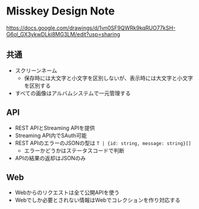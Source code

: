 # Misskey Design Note
https://docs.google.com/drawings/d/1vn0SF9QWRk9kqRUO77kSH-G6ol_GX3ykwDLki8MG3LM/edit?usp=sharing

## 共通
* スクリーンネーム
  * 保存時には大文字と小文字を区別しないが、表示時には大文字と小文字を区別する
* すべての画像はアルバムシステムで一元管理する

## API
* REST APIとStreaming APIを提供
* Streaming API内でSAuth可能
* REST APIのエラーのJSONの型は `T | {id: string, message: string}[]`
  * エラーかどうかはステータスコードで判断
* APIの結果の返却はJSONのみ

## Web
* Webからのリクエストは全て公開APIを使う
* Webでしか必要とされない情報はWebでコレクションを作り対応する
